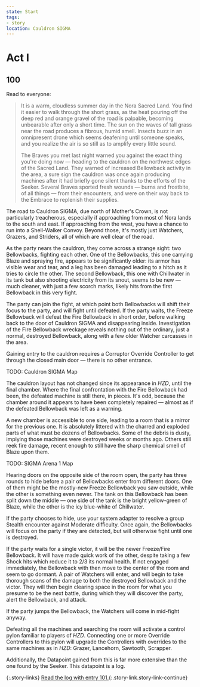 ```yaml
---
state: Start
tags:
- story
location: Cauldron SIGMA
---
```


# Act I

## 100

Read to everyone:

> It is a warm, cloudless summer day in the Nora Sacred Land.
> You find it easier to walk through the short grass, as the heat pouring off the deep red and orange gravel of the road is palpable, becoming unbearable after only a short time.
> The sun on the waves of tall grass near the road produces a fibrous, humid smell.
> Insects buzz in an omnipresent drone which seems deafening until someone speaks, and you realize the air is so still as to amplify every little sound.
>
> The Braves you met last night warned you against the exact thing you're doing now — heading to the cauldron on the northwest edges of the Sacred Land.
> They warned of increased Bellowback activity in the area, a sure sign the cauldron was once again producing machines after it had briefly gone silent thanks to the efforts of the Seeker.
> Several Braves sported fresh wounds — burns and frostbite, of all things — from their encounters, and were on their way back to the Embrace to replenish their supplies.

The road to Cauldron SIGMA, due north of Mother's Crown, is not particularly treacherous, especially if approaching from most of Nora lands to the south and east.
If approaching from the west, you have a chance to run into a Shell-Walker Convoy.
Beyond those, it's mostly just Watchers, Grazers, and Striders, all of which are well clear of the road.

As the party nears the cauldron, they come across a strange sight: two Bellowbacks, fighting each other.
One of the Bellowbacks, this one carrying Blaze and spraying fire, appears to be significantly older: its armor has visible wear and tear, and a leg has been damaged leading to a hitch as it tries to circle the other.
The second Bellowback, this one with Chillwater in its tank but also shooting electricity from its snout, seems to be new — much cleaner, with just a few scorch marks, likely hits from the first Bellowback in this very fight.

The party can join the fight, at which point both Bellowbacks will shift their focus to the party, and will fight until defeated.
If the party waits, the Freeze Bellowback will defeat the Fire Bellowback in short order, before walking back to the door of Cauldron SIGMA and disappearing inside.
Investigation of the Fire Bellowback wreckage reveals nothing out of the ordinary, just a normal, destroyed Bellowback, along with a few older Watcher carcasses in the area.

Gaining entry to the cauldron requires a Corruptor Override Controller to get through the closed main door — there is no other entrance.

TODO: Cauldron SIGMA Map

The cauldron layout has not changed since its appearance in _HZD_, until the final chamber.
Where the final confrontation with the Fire Bellowback had been, the defeated machine is still there, in pieces.
It's odd, because the chamber around it appears to have been completely repaired — almost as if the defeated Bellowback was left as a warning.

A new chamber is accessible to one side, leading to a room that is a mirror for the previous one.
It is absolutely littered with the charred and exploded parts of what must be dozens of Bellowbacks.
Some of the debris is dusty, implying those machines were destroyed weeks or months ago.
Others still reek fire damage, recent enough to still have the sharp chemical smell of Blaze upon them.

TODO: SIGMA Arena 1 Map

Hearing doors on the opposite side of the room open, the party has three rounds to hide before a pair of Bellowbacks enter from different doors.
One of them might be the mostly-new Freeze Bellowback you saw outside, while the other is something even newer.
The tank on this Bellowback has been split down the middle — one side of the tank is the bright yellow-green of Blaze, while the other is the icy blue-white of Chillwater.

If the party chooses to hide, use your system adapter to resolve a group Stealth encounter against Moderate difficulty.
Once again, the Bellowbacks will focus on the party if they are detected, but will otherwise fight until one is destroyed.

If the party waits for a single victor, it will be the newer Freeze/Fire Bellowback.
It will have made quick work of the other, despite taking a few Shock hits which reduce it to 2/3 its normal health.
If not engaged immediately, the Bellowback with then move to the center of the room and seem to go dormant.
A pair of Watchers will enter, and will begin to take thorough scans of the damage to both the destroyed Bellowback and the victor.
They will then begin clearing space in the room for what you presume to be the next battle, during which they will discover the party, alert the Bellowback, and attack.

If the party jumps the Bellowback, the Watchers will come in mid-fight anyway.

Defeating all the machines and searching the room will activate a control pylon familiar to players of _HZD_.
Connecting one or more Override Controllers to this pylon will upgrade the Controllers with overrides to the same machines as in _HZD_: Grazer, Lancehorn, Sawtooth, Scrapper.

Additionally, the Datapoint gained from this is far more extensive than the one found by the Seeker.
This datapoint is a log.

{:.story-links}
[Read the log with entry 101.](101-sigma-log.md){:.story-link.story-link-continue}
